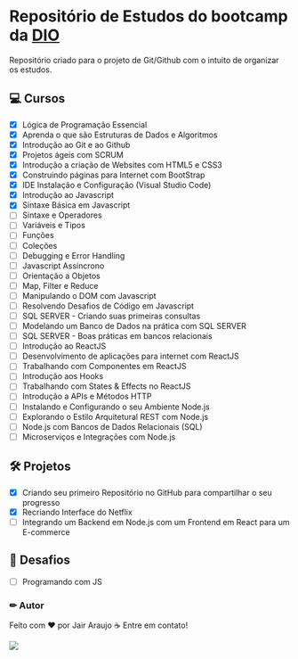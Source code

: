 # Repositório de Estudos do bootcamp da [DIO](https://web.dio.me/)

Repositório criado para o projeto de Git/Github com o intuito de organizar os estudos.

## 💻 Cursos

- [x] Lógica de Programação Essencial
- [x] Aprenda o que são Estruturas de Dados e Algoritmos
- [x] Introdução ao Git e ao Github
- [x] Projetos ágeis com SCRUM
- [x] Introdução a criação de Websites com HTML5 e CSS3
- [x] Construindo páginas para Internet com BootStrap
- [x] IDE Instalação e Configuração (Visual Studio Code)
- [x] Introdução ao Javascript
- [x] Sintaxe Básica em Javascript
- [ ] Sintaxe e Operadores
- [ ] Variáveis e Tipos
- [ ] Funções
- [ ] Coleções
- [ ] Debugging e Error Handling
- [ ] Javascript Assíncrono
- [ ] Orientação a Objetos
- [ ] Map, Filter e Reduce
- [ ] Manipulando o DOM com Javascript
- [ ] Resolvendo Desafios de Código em Javascript
- [ ] SQL SERVER - Criando suas primeiras consultas
- [ ] Modelando um Banco de Dados na prática com SQL SERVER
- [ ] SQL SERVER - Boas práticas em bancos relacionais
- [ ] Introdução ao ReactJS
- [ ] Desenvolvimento de aplicações para internet com ReactJS
- [ ] Trabalhando com Componentes em ReactJS
- [ ] Introdução aos Hooks
- [ ] Trabalhando com States & Effects no ReactJS
- [ ] Introdução a APIs e Métodos HTTP
- [ ] Instalando e Configurando o seu Ambiente Node.js
- [ ] Explorando o Estilo Arquitetural REST com Node.js
- [ ] Node.js com Bancos de Dados Relacionais (SQL)
- [ ] Microserviços e Integrações com Node.js

## 🛠 Projetos

- [x] Criando seu primeiro Repositório no GitHub para compartilhar o seu progresso
- [x] Recriando Interface do Netflix
- [ ] Integrando um Backend em Node.js com um Frontend em React para um E-commerce

## 🚀 Desafios

- [ ] Programando com JS

### ✏ Autor

Feito com ❤ por Jair Araujo ☕ Entre em contato!

[<img src="https://img.shields.io/badge/linkedin-%230077B5.svg?&style=for-the-badge&logo=linkedin&logoColor=white" />](https://www.linkedin.com/in/jairaraujo/)
